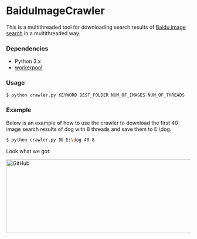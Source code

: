# BaiduImageCrawler

This is a multithreaded tool for downloading search results of [Baidu image search](http://http://images.baidu.com/) in a multithreaded way.

### Dependencies
  - Python 3.x
  - [workerpool](https://github.com/shazow/workerpool)

### Usage
```sh
$ python crawler.py KEYWORD DEST_FOLDER NUM_OF_IMAGES NUM_OF_THREADS
```

### Example
Below is an example of how to use the crawler to download the first 40 image search results of dog with 8 threads and save them to E:\dog.
```sh
$ python crawler.py 狗 E:\dog 40 8
```
Look what we got:

 <img src="https://github.com/flexwang/BaiduImageCrawler/raw/master/result.jpg" alt="GitHub" title="snapshot" width="700" height="201" />  
